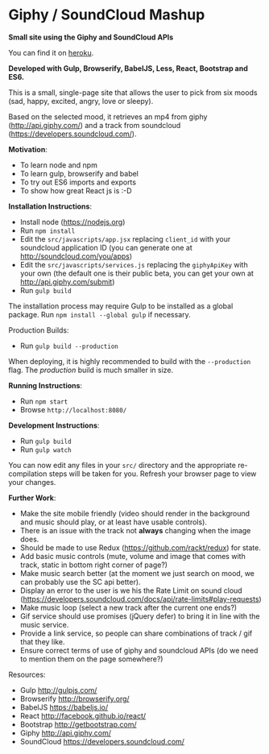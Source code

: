 # Giphy / SoundCloud Mashup

**Small site using the Giphy and SoundCloud APIs**

You can find it on [heroku](https://moody-js.herokuapp.com/).

**Developed with Gulp, Browserify, BabelJS, Less, React, Bootstrap and ES6.**

This is a small, single-page site that allows the user to pick from six moods (sad, happy, excited, angry, love or sleepy).

Based on the selected mood, it retrieves an mp4 from giphy (http://api.giphy.com/) and a track from soundcloud (https://developers.soundcloud.com/).

**Motivation**:
- To learn node and npm
- To learn gulp, browserify and babel
- To try out ES6 imports and exports
- To show how great React js is :-D

**Installation Instructions**:
- Install node (https://nodejs.org)
- Run ``npm install``
- Edit the ``src/javascripts/app.jsx`` replacing ``client_id`` with your soundcloud application ID (you can generate one at http://soundcloud.com/you/apps)
- Edit the ``src/javascripts/services.js`` replacing the ``giphyApiKey`` with your own (the default one is their public beta, you can get your own at http://api.giphy.com/submit)
- Run ``gulp build``

The installation process may require Gulp to be installed as a global package. Run ``npm install --global gulp`` if necessary.

Production Builds:
- Run ``gulp build --production``

When deploying, it is highly recommended to build with the ``--production`` flag. The *production* build is much smaller in size.

**Running Instructions**:
- Run ``npm start``
- Browse ``http://localhost:8080/``

**Development Instructions**:
- Run ``gulp build``
- Run ``gulp watch``

You can now edit any files in your ``src/`` directory and the appropriate re-compilation steps will be taken for you. Refresh your browser page to view your changes.

**Further Work**:
- Make the site mobile friendly (video should render in the background and music should play, or at least have usable controls).
- There is an issue with the track not __always__ changing when the image does.
- Should be made to use Redux (https://github.com/rackt/redux) for state.
- Add basic music controls (mute, volume and image that comes with track, static in bottom right corner of page?)
- Make music search better (at the moment we just search on mood, we can probably use the SC api better).
- Display an error to the user is we his the Rate Limit on sound cloud (https://developers.soundcloud.com/docs/api/rate-limits#play-requests)
- Make music loop (select a new track after the current one ends?)
- Gif service should use promises (jQuery defer) to bring it in line with the music service.
- Provide a link service, so people can share combinations of track / gif that they like.
- Ensure correct terms of use of giphy and soundcloud APIs (do we need to mention them on the page somewhere?)


Resources:
- Gulp http://gulpjs.com/
- Browserify http://browserify.org/
- BabelJS https://babeljs.io/
- React http://facebook.github.io/react/
- Bootstrap http://getbootstrap.com/
- Giphy http://api.giphy.com/
- SoundCloud https://developers.soundcloud.com/
